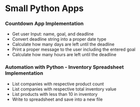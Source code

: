 # Small Python Apps

### Countdown App Implementation
- Get user Input: name, goal, and deadline
- Convert deadline string into a proper date type
- Calculate how many days are left until the deadline
- Print a proper message to the user including the entered goal
- Calculate how many hours are left until the deadline

### Automation with Python - Inventory Spreadsheet Implementation
- List companies with respective product count
- List companies with respective total inventory value
- List products with less than 10 in inventory
- Write to spreadsheet and save into a new file